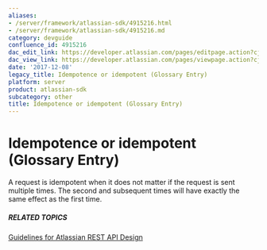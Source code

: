 ```yaml
---
aliases:
- /server/framework/atlassian-sdk/4915216.html
- /server/framework/atlassian-sdk/4915216.md
category: devguide
confluence_id: 4915216
dac_edit_link: https://developer.atlassian.com/pages/editpage.action?cjm=wozere&pageId=4915216
dac_view_link: https://developer.atlassian.com/pages/viewpage.action?cjm=wozere&pageId=4915216
date: '2017-12-08'
legacy_title: Idempotence or idempotent (Glossary Entry)
platform: server
product: atlassian-sdk
subcategory: other
title: Idempotence or idempotent (Glossary Entry)
---
```

# Idempotence or idempotent (Glossary Entry)

A request is idempotent when it does not matter if the request is sent multiple times. The second and subsequent times will have exactly the same effect as the first time.

##### RELATED TOPICS

<a href="/pages/createpage.action?spaceKey=DOCS&amp;title=Guidelines+for+Atlassian+REST+API+Design&amp;linkCreation=true&amp;fromPageId=4915216" class="createlink">Guidelines for Atlassian REST API Design</a>

























































































































